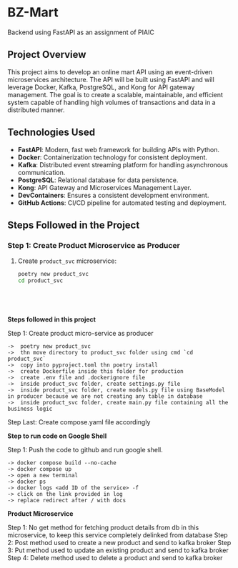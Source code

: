 # BZ-Mart

Backend using FastAPI as an assignment of PIAIC

## Project Overview

This project aims to develop an online mart API using an event-driven microservices architecture. The API will be built using FastAPI and will leverage Docker, Kafka, PostgreSQL, and Kong for API gateway management. The goal is to create a scalable, maintainable, and efficient system capable of handling high volumes of transactions and data in a distributed manner.

## Technologies Used

- **FastAPI**: Modern, fast web framework for building APIs with Python.
- **Docker**: Containerization technology for consistent deployment.
- **Kafka**: Distributed event streaming platform for handling asynchronous communication.
- **PostgreSQL**: Relational database for data persistence.
- **Kong**: API Gateway and Microservices Management Layer.
- **DevContainers**: Ensures a consistent development environment.
- **GitHub Actions**: CI/CD pipeline for automated testing and deployment.

## Steps Followed in the Project

### Step 1: Create Product Microservice as Producer

1. Create `product_svc` microservice:
   ```bash
   poetry new product_svc
   cd product_svc






**Steps followed in this project**

Step 1: Create product micro-service as producer

    ->  poetry new product_svc
    ->  thn move directory to product_svc folder using cmd `cd product_svc`
    ->  copy into pyproject.toml thn poetry install
    ->  create Dockerfile inside this folder for production
    ->  create .env file and .dockerignore file
    ->  inside product_svc folder, create settings.py file
    ->  inside product_svc folder, create models.py file using BaseModel in producer because we are not creating any table in database
    ->  inside product_svc folder, create main.py file containing all the business logic

Step Last: Create compose.yaml file accordingly

**Step to run code on Google Shell**

Step 1: Push the code to github and run google shell.

	-> docker compose build --no-cache
	-> docker compose up
	-> open a new terminal
	-> docker ps
	-> docker logs <add ID of the service> -f
	-> click on the link provided in log
	-> replace redirect after / with docs

**Product Microservice**

Step 1: No get method for fetching product details from db in this microservice, to keep this service completely delinked from database
Step 2: Post method used to create a new product and send to kafka broker
Step 3: Put method used to update an existing product and send to kafka broker
Step 4: Delete method used to delete a product and send to kafka broker


    
